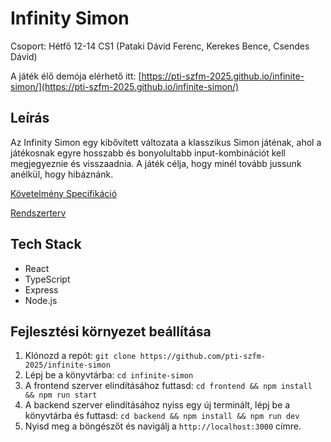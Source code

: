 # Infinity Simon
Csoport: Hétfő 12-14 CS1 (Pataki Dávid Ferenc, Kerekes Bence, Csendes Dávid)

A játék élő demója elérhető itt: [https://pti-szfm-2025.github.io/infinite-simon/](https://pti-szfm-2025.github.io/infinite-simon/)

## Leírás
Az Infinity Simon egy kibővített változata a klasszikus Simon játénak, ahol a játékosnak egyre hosszabb és bonyolultabb input-kombinációt kell megjegyeznie és visszaadnia. A játék célja, hogy minél tovább jussunk anélkül, hogy hibáznánk.

[Követelmény Specifikáció](./docs/req-spec.md)

[Rendszerterv](./docs/system-design.md)

## Tech Stack
- React
- TypeScript
- Express
- Node.js

## Fejlesztési környezet beállítása
1. Klónozd a repót: `git clone https://github.com/pti-szfm-2025/infinite-simon`
2. Lépj be a könyvtárba: `cd infinite-simon`
3. A frontend szerver elindításához futtasd: `cd frontend && npm install && npm run start`
4. A backend szerver elindításához nyiss egy új terminált, lépj be a könyvtárba és futtasd: `cd backend && npm install && npm run dev`
5. Nyisd meg a böngészőt és navigálj a `http://localhost:3000` címre.